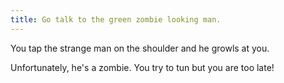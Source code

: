 ```yaml
---
title: Go talk to the green zombie looking man.
---
```

You tap the strange man on the shoulder and he growls at you.

Unfortunately, he's a zombie. You try to tun but you are too late!